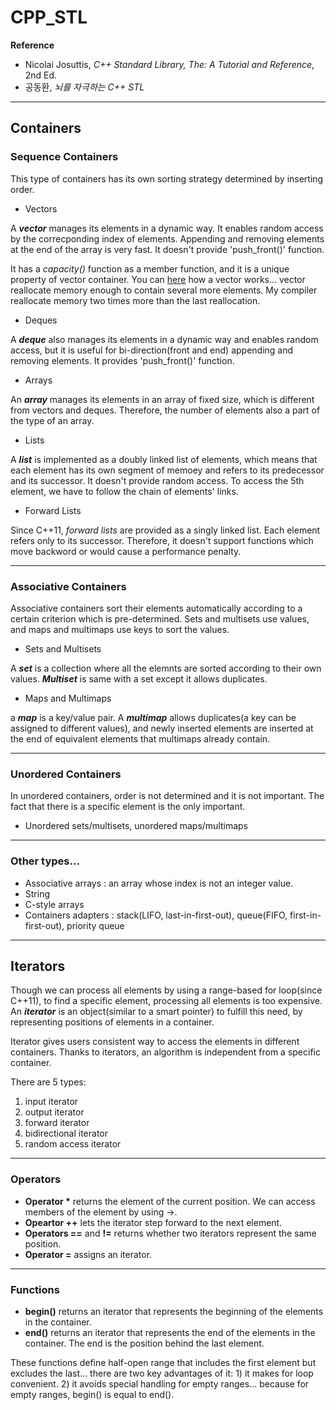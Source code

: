 # CPP_STL

**Reference**
- Nicolai Josuttis, *C++ Standard Library, The: A Tutorial and Reference*, 2nd Ed.
- 공동환, *뇌를 자극하는 C++ STL*
---
## Containers

### Sequence Containers

This type of containers has its own sorting strategy determined by inserting order.

- Vectors

A __*vector*__ manages its elements in a dynamic way. It enables random access by the correcponding index of elements. Appending and removing elements at the end of the array is very fast. It doesn't provide 'push_front()' function.

It has a _capacity()_ function as a member function, and it is a unique property of vector container. You can [here](./BrainStimulus/6_1.cpp) how a vector works... vector reallocate memory enough to contain several more elements. My compiler reallocate memory two times more than the last reallocation.

- Deques

A __*deque*__ also manages its elements in a dynamic way and enables random access, but it is useful for bi-direction(front and end) appending and removing elements. It provides 'push_front()' function.

- Arrays

An __*array*__ manages its elements in an array of fixed size, which is different from vectors and deques. Therefore, the number of elements also a part of the type of an array.

- Lists

A __*list*__ is implemented as a doubly linked list of elements, which means that each element has its own segment of memoey and refers to its predecessor and its successor. It doesn't provide random access. To access the 5th element, we have to follow the chain of elements' links.

- Forward Lists

Since C++11, *forward lists* are provided as a singly linked list. Each element refers only to its successor. Therefore, it doesn't support functions which move backword or would cause a performance penalty.

---
### Associative Containers

Associative containers sort their elements automatically according to a certain criterion which is pre-determined. Sets and multisets use values, and maps and multimaps use keys to sort the values.

- Sets and Multisets
  
A __*set*__ is a collection where all the elemnts are sorted according to their own values. __*Multiset*__ is same with a set except it allows duplicates. 

- Maps and Multimaps

a __*map*__ is a key/value pair. A __*multimap*__ allows duplicates(a key can be assigned to different values), and newly inserted elements are inserted at the end of equivalent elements that multimaps already contain.

---
### Unordered Containers

In unordered containers, order is not determined and it is not important. The fact that there is a specific element is the only important.

- Unordered sets/multisets, unordered maps/multimaps

---
### Other types...

- Associative arrays : an array whose index is not an integer value.
- String
- C-style arrays
- Containers adapters : stack(LIFO, last-in-first-out), queue(FIFO, first-in-first-out), priority queue


---
## Iterators
Though we can process all elements by using a range-based for loop(since C++11), to find a specific element, processing all elements is too expensive. An __*iterator*__ is an object(similar to a smart pointer) to fulfill this need, by representing positions of elements in a container.

Iterator gives users consistent way to access the elements in different containers. Thanks to iterators, an algorithm is independent from a specific container.

There are 5 types:
1. input iterator
2. output iterator
3. forward iterator
4. bidirectional iterator
5. random access iterator

---
### Operators
- __Operator *__ returns the element of the current position. We can access members of the element by using ->.
- __Opeartor ++__ lets the iterator step forward to the next element.
- __Operators ==__ and __!=__ returns whether two iterators represent the same position.
- __Operator =__ assigns an iterator.

---
### Functions
- __begin()__ returns an iterator that represents the beginning of the elements in the container.
- __end()__ returns an iterator that represents the end of the elements in the container. The end is the position behind the last element.

These functions define half-open range that includes the first element but excludes the last... there are two key advantages of it: 1) it makes for loop convenient. 2) it avoids special handling for empty ranges... because for empty ranges, begin() is equal to end().
